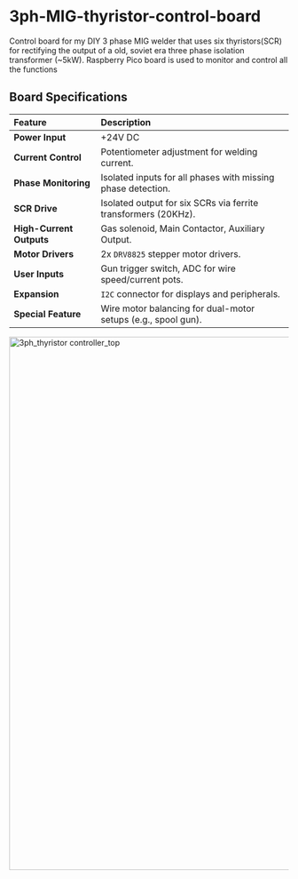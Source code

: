 # 3ph-MIG-thyristor-control-board
Control board for my DIY 3 phase MIG welder that uses six thyristors(SCR) for rectifying the output of a old, soviet era three phase isolation transformer (~5kW). 
Raspberry Pico board is used to monitor and control all the functions

## Board Specifications

| Feature | Description |
| :--- | :--- |
| **Power Input** | +24V DC |
| **Current Control** | Potentiometer adjustment for welding current. |
| **Phase Monitoring** | Isolated inputs for all phases with missing phase detection. |
| **SCR Drive** | Isolated output for six SCRs via ferrite transformers (20KHz). |
| **High-Current Outputs** | Gas solenoid, Main Contactor, Auxiliary Output. |
| **Motor Drivers** | 2x `DRV8825` stepper motor drivers. |
| **User Inputs** | Gun trigger switch, ADC for wire speed/current pots. |
| **Expansion** | `I2C` connector for displays and peripherals. |
| **Special Feature**| Wire motor balancing for dual-motor setups (e.g., spool gun).|

<img width="1723" height="960" alt="3ph_thyristor controller_top" src="https://github.com/user-attachments/assets/fafa20a5-f6e0-49c6-b1b7-873be8620ea4" />
